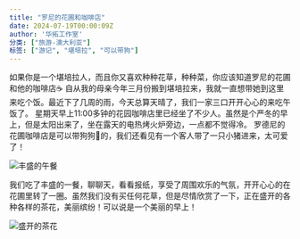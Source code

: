 ```yaml
---
title: "罗尼的花圃和咖啡店"
date: 2024-07-19T00:00:09Z
author: '华拓工作室'
分类: ["旅游-澳大利亚"]
标签: ["游记", "堪培拉", "可以带狗"]
---
```


如果你是一个堪培拉人，而且你又喜欢种种花草，种种菜，你应该知道罗尼的花圃和他的咖啡店☕️
自从我的母亲今年三月份搬到堪培拉来，我就一直想带她到这里来吃个饭。最近下了几周的雨，今天总算天晴了，我们一家三口开开心心的来吃午饭了。
星期天早上11:00多钟的花园咖啡店里已经坐了不少人。虽然是个严冬的早上，但是太阳出来了，坐在露天的电热烤火炉旁边，一点都不觉得冷。
罗德尼的花圃咖啡店是可以带狗狗🐶的，我们还看见有一个客人带了一只小猪进来，太可爱了！

![丰盛的午餐](https://substackcdn.com/image/fetch/w_1456,c_limit,f_webp,q_auto:good,fl_progressive:steep/https%3A%2F%2Fsubstack-post-media.s3.amazonaws.com%2Fpublic%2Fimages%2F2e073e29-6dcd-4e9b-94a2-055d26a70cce_1536x2080.jpeg)

我们吃了丰盛的一餐，聊聊天，看看报纸，享受了周围欢乐的气氛，开开心心的在花圃里转了一圈。虽然我们没有买任何花草，但是尽情欣赏了一下，正在盛开的各种各样的茶花，美丽缤纷！可以说是一个美丽的早上！

![盛开的茶花](https://substackcdn.com/image/fetch/w_1456,c_limit,f_webp,q_auto:good,fl_progressive:steep/https%3A%2F%2Fsubstack-post-media.s3.amazonaws.com%2Fpublic%2Fimages%2F8364c93c-acdb-45ba-b2a5-c63df6207640_1628x2048.heic)